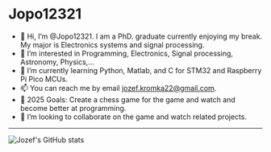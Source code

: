 # Jopo12321
- 👋 Hi, I’m @Jopo12321. I am a PhD. graduate currently enjoying my break. My major is Electronics systems and signal processing. 
- 👀 I’m interested in Programming, Electronics, Signal processing, Astronomy, Physics,...
- 🌱 I’m currently learning Python, Matlab, and C for STM32 and Raspberry Pi Pico MCUs.
- 📫 You can reach me by email jozef.kromka22@gmail.com.
- 🥅 2025 Goals: Create a chess game for the game and watch and become better at programming.
- 💞️ I’m looking to collaborate on the game and watch related projects.

---

![Jozef's GitHub stats](https://github-readme-stats-noal6p1f3-jozef-kromkas-projects.vercel.app/api?username=Jopo12321&count_private=true&show_icons=true&theme=dark)

<!---
Jopo12321/Jopo12321 is a ✨ special ✨ repository because its `README.md` (this file) appears on your GitHub profile.
You can click the Preview link to take a look at your changes.
--->
<!---
- 💞️ I’m looking to collaborate on ...
---> 
